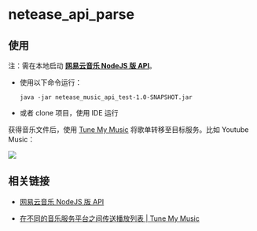 # netease_api_parse

## 使用

注：需在本地启动 **[网易云音乐 NodeJS 版 API](https://neteasecloudmusicapi.vercel.app)**。

- 使用以下命令运行：

  ``` shell
  java -jar netease_music_api_test-1.0-SNAPSHOT.jar
  ```

- 或者 clone 项目，使用 IDE 运行

获得音乐文件后，使用 [Tune My Music](https://www.tunemymusic.com/zh-cn/) 将歌单转移至目标服务。比如 Youtube Music：

![](https://cdn.jsdelivr.net/gh/bolitao/PicRepository/img/image-20201224211403668.png)

## 相关链接

- [网易云音乐 NodeJS 版 API](https://neteasecloudmusicapi.vercel.app)

- [在不同的音乐服务平台之间传送播放列表 | Tune My Music](https://www.tunemymusic.com/zh-cn/)